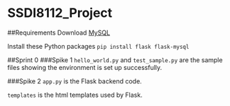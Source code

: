 # SSDI8112_Project
##Requirements
Download [MySQL](https://dev.mysql.com/downloads/mysql/)

Install these Python packages
`pip install flask flask-mysql`



##Sprint 0 
###Spike 1
`hello_world.py` and `test_sample.py` are the sample files showing the environment is set up successfully. 

###Spike 2
`app.py` is the Flask backend code.

`templates` is the html templates used by Flask.

 